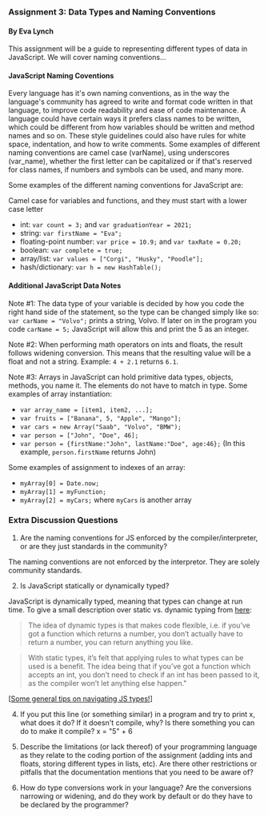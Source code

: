 ### Assignment 3: Data Types and Naming Conventions ###
#### By Eva Lynch ####

This assignment will be a guide to representing different types of data in JavaScript. We will cover naming conventions...

#### JavaScript Naming Coventions ####
Every language has it's own naming conventions, as in the way the language's community has agreed to write and format code written in that language, to improve code readability and ease of code maintenance. A language could have certain ways it prefers class names to be written, which could be different from how variables should be written and method names and so on. These style guidelines could also have rules for white space, indentation, and how to write comments. Some examples of different naming conventions are camel case (varName), using underscores (var_name), whether the first letter can be capitalized or if that's reserved for class names, if numbers and symbols can be used, and many more. 

Some examples of the different naming conventions for JavaScript are: 

Camel case for variables and functions, and they must start with a lower case letter
- int: `var count = 3;` and `var graduationYear = 2021;`
- string: `var firstName = "Eva";`
- floating-point number: `var price = 10.9;` and `var taxRate = 0.20;`
- boolean: `var complete = true;`
- array/list: `var values = ["Corgi", "Husky", "Poodle"];`
- hash/dictionary: `var h = new HashTable();`

#### Additional JavaScript Data Notes ####
Note #1: The data type of your variable is decided by how you code the right hand side of the statement, so the type can be changed simply like so: `var carName = "Volvo";` prints a string, Volvo. If later on in the program you code `carName = 5;` JavaScript will allow this and print the 5 as an integer.

Note #2: When performing math operators on ints and floats, the result follows widening conversion. This means that the resulting value will be a float and not a string. Example: `4 + 2.1` returns `6.1`.

Note #3: Arrays in JavaScript can hold primitive data types, objects, methods, you name it. The elements do not have to match in type. Some examples of array instantiation: 
- `var array_name = [item1, item2, ...];`
- `var fruits = ["Banana", 5, "Apple", "Mango"];`
- `var cars = new Array("Saab", "Volvo", "BMW");`
- `var person = ["John", "Doe", 46];`
- `var person = {firstName:"John", lastName:"Doe", age:46};` (In this example, `person.firstName` returns John)

Some examples of assignment to indexes of an array:

- `myArray[0] = Date.now;` 
- `myArray[1] = myFunction;`
- `myArray[2] = myCars;` where `myCars` is another array

### Extra Discussion Questions ###
1) Are the naming conventions for JS enforced by the compiler/interpreter, or are they just standards in the community? 

The naming conventions are not enforced by the interpretor. They are solely community standards.

2) Is JavaScript statically or dynamically typed?

JavaScript is dynamically typed, meaning that types can change at run time. To give a small description over static vs. dynamic typing from [here](https://www.quora.com/Is-JavaScript-a-dynamically-typed-or-statically-typed-language):  
>The idea of dynamic types is that makes code flexible, i.e. if you’ve got a function which returns a number, you don’t actually have to return a number, you can return anything you like.

>With static types, it’s felt that applying rules to what types can be used is a benefit. The idea being that if you’ve got a function which accepts an int, you don’t need to check if an int has been passed to it, as the compiler won’t let anything else happen."

\[[Some general tips on navigating JS types!](https://medium.com/@xiaoyunyang/javascript-is-a-loosely-typed-language-meaning-you-dont-have-to-specify-what-type-of-information-137408d54fc7)\]

4. If you put this line (or something similar) in a program and try to print x, what does it do? If it
doesn't compile, why? Is there something you can do to make it compile?
x = "5" + 6

5. Describe the limitations (or lack thereof) of your programming language as they relate to the coding portion of the assignment (adding ints and floats, storing different types in lists, etc). Are there other restrictions or pitfalls that the documentation mentions that you need to be aware of?

6. How do type conversions work in your language? Are the conversions narrowing or widening, and do they work by default or do they have to be declared by the programmer?
